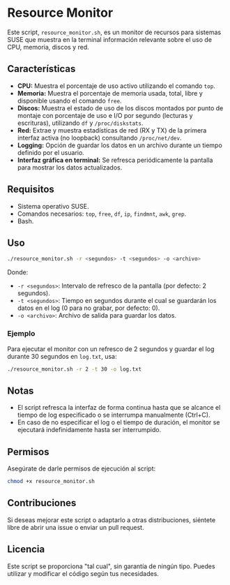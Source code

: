 # Resource Monitor

Este script, `resource_monitor.sh`, es un monitor de recursos para sistemas SUSE que muestra en la terminal información relevante sobre el uso de CPU, memoria, discos y red.

## Características

- **CPU:** Muestra el porcentaje de uso activo utilizando el comando `top`.
- **Memoria:** Muestra el porcentaje de memoria usada, total, libre y disponible usando el comando `free`.
- **Discos:** Muestra el estado de uso de los discos montados por punto de montaje con porcentaje de uso e I/O por segundo (lecturas y escrituras), utilizando `df` y `/proc/diskstats`.
- **Red:** Extrae y muestra estadísticas de red (RX y TX) de la primera interfaz activa (no loopback) consultando `/proc/net/dev`.
- **Logging:** Opción de guardar los datos en un archivo durante un tiempo definido por el usuario.
- **Interfaz gráfica en terminal:** Se refresca periódicamente la pantalla para mostrar los datos actualizados.

## Requisitos

- Sistema operativo SUSE.
- Comandos necesarios: `top`, `free`, `df`, `ip`, `findmnt`, `awk`, `grep`.
- Bash.

## Uso

```bash
./resource_monitor.sh -r <segundos> -t <segundos> -o <archivo>
```

Donde:

- `-r <segundos>`: Intervalo de refresco de la pantalla (por defecto: 2 segundos).
- `-t <segundos>`: Tiempo en segundos durante el cual se guardarán los datos en el log (0 para no grabar, por defecto: 0).
- `-o <archivo>`: Archivo de salida para guardar los datos.

### Ejemplo

Para ejecutar el monitor con un refresco de 2 segundos y guardar el log durante 30 segundos en `log.txt`, usa:

```bash
./resource_monitor.sh -r 2 -t 30 -o log.txt
```

## Notas

- El script refresca la interfaz de forma continua hasta que se alcance el tiempo de log especificado o se interrumpa manualmente (Ctrl+C).
- En caso de no especificar el log o el tiempo de duración, el monitor se ejecutará indefinidamente hasta ser interrumpido.

## Permisos

Asegúrate de darle permisos de ejecución al script:

```bash
chmod +x resource_monitor.sh
```

## Contribuciones

Si deseas mejorar este script o adaptarlo a otras distribuciones, siéntete libre de abrir una issue o enviar un pull request.

## Licencia

Este script se proporciona "tal cual", sin garantía de ningún tipo. Puedes utilizar y modificar el código según tus necesidades.
